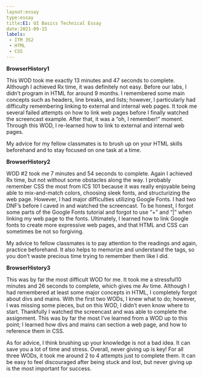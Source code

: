 ```yaml
---
layout:essay
type:essay
title:E1: UI Basics Technical Essay
date:2021-09-15
labels:
 - ITM 352
 - HTML
 - CSS
---
```


<b>BrowserHistory1</b>

This WOD took me exactly 13 minutes and 47 seconds to complete. Although I achieved Rx time, it was definitely not easy. Before our labs, I didn’t program in HTML for around 9 months. I remembered some main concepts such as headers, line breaks, and lists; however, I particularly had difficulty remembering linking to external and internal web pages. It took me several failed attempts on how to link web pages before I finally watched the screencast example. After that, it was a “oh, I remember!” moment. Through this WOD, I re-learned how to link to external and internal web pages. 

My advice for my fellow classmates is to brush up on your HTML skills beforehand and to stay focused on one task at a time. 

<b>BrowserHistory2</b>

WOD #2 took me 7 minutes and 54 seconds to complete. Again I achieved Rx time, but not without some obstacles along the way. I probably remember CSS the most from ICS 101 because it was really enjoyable being able to mix-and-match colors, choosing sleek fonts, and structurizing the web page. However, I had major difficulties utilizing Google Fonts. I had two DNF’s before I caved in and watched the screencast. To be honest, I forgot some parts of the Google Fonts tutorial and forgot to use “+” and “|” when linking my web page to the fonts. Ultimately, I learned how to link Google fonts to create more expressive web pages, and that HTML and CSS can sometimes be not so forgiving. 

My advice to fellow classmates is to pay attention to the readings and again, practice beforehand. It also helps to memorize and understand the tags, so you don’t waste precious time trying to remember them like I did. 

<b>BrowserHistory3</b>

This was by far the most difficult WOD for me. It took me a stressful10 minutes and 26 seconds to complete, which gives me Av time. Although I had remembered at least some major concepts in HTML, I completely forgot about divs and mains. With the first two WODs, I knew what to do; however, I was missing some pieces, but on this WOD, I didn’t even know where to start. Thankfully I watched the screencast and was able to complete the assignment. This was by far the most I’ve learned from a WOD up to this point; I learned how divs and mains can section a web page, and how to reference them in CSS. 

As for advice, I think brushing up your knowledge is not a bad idea. It can save you a lot of time and stress. Overall, never giving up is key! For all three WODs, it took me around 2 to 4 attempts just to complete them. It can be easy to feel discouraged after being stuck and lost, but never giving up is the most important for success. 

